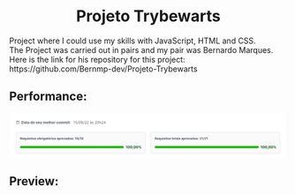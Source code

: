 <h1 align="center">Projeto Trybewarts</h1>
<div>Project where I could use my skills with JavaScript, HTML and CSS.</br> The Project was carried out in pairs and my pair was Bernardo Marques. Here is the link for his repository for this project: https://github.com/Bernmp-dev/Projeto-Trybewarts
<h2>Performance:</h2>
<div>
  <img src="images/README/Aprovado.png">
</div>
<h2>Preview:</h2>

